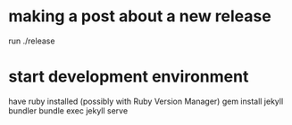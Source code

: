 # making a post about a new release #
run ./release <version>

# start development environment #
have ruby installed (possibly with Ruby Version Manager)
gem install jekyll bundler
bundle exec jekyll serve